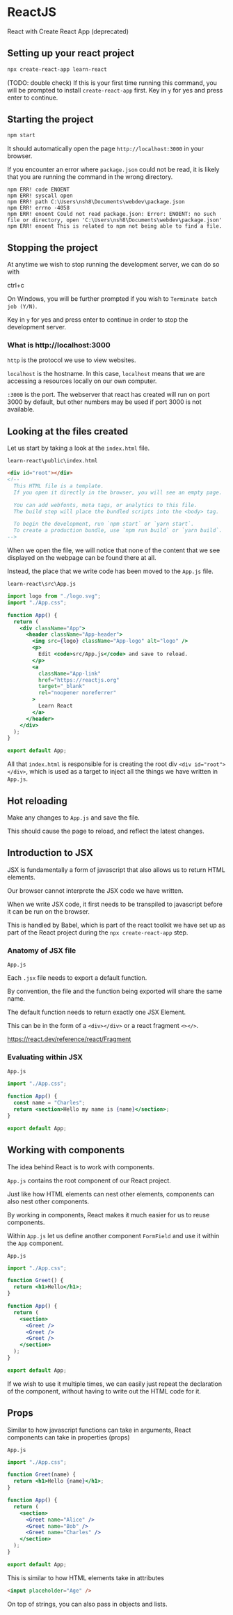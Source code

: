 # ReactJS

React with Create React App (deprecated)

## Setting up your react project

```bash
npx create-react-app learn-react
```

(TODO: double check) If this is your first time running this command, you will be prompted to install `create-react-app` first. Key in `y` for yes and press enter to continue.

## Starting the project

```bash
npm start
```

It should automatically open the page `http://localhost:3000` in your browser.

If you encounter an error where `package.json` could not be read, it is likely that you are running the command in the wrong directory.

```
npm ERR! code ENOENT
npm ERR! syscall open
npm ERR! path C:\Users\nsh8\Documents\webdev\package.json
npm ERR! errno -4058
npm ERR! enoent Could not read package.json: Error: ENOENT: no such file or directory, open 'C:\Users\nsh8\Documents\webdev\package.json'
npm ERR! enoent This is related to npm not being able to find a file.
```

## Stopping the project

At anytime we wish to stop running the development server, we can do so with

ctrl+c

On Windows, you will be further prompted if you wish to `Terminate batch job (Y/N)`.

Key in `y` for yes and press enter to continue in order to stop the development server.

### What is http://localhost:3000

`http` is the protocol we use to view websites.

`localhost` is the hostname. In this case, `localhost` means that we are accessing a resources locally on our own computer.

`:3000` is the port. The webserver that react has created will run on port 3000 by default, but other numbers may be used if port 3000 is not available.

## Looking at the files created

Let us start by taking a look at the `index.html` file.

`learn-react\public\index.html`

```html
<div id="root"></div>
<!--
  This HTML file is a template.
  If you open it directly in the browser, you will see an empty page.

  You can add webfonts, meta tags, or analytics to this file.
  The build step will place the bundled scripts into the <body> tag.

  To begin the development, run `npm start` or `yarn start`.
  To create a production bundle, use `npm run build` or `yarn build`.
-->
```

When we open the file, we will notice that none of the content that we see displayed on the webpage can be found there at all.

Instead, the place that we write code has been moved to the `App.js` file.

`learn-react\src\App.js`

```jsx
import logo from "./logo.svg";
import "./App.css";

function App() {
  return (
    <div className="App">
      <header className="App-header">
        <img src={logo} className="App-logo" alt="logo" />
        <p>
          Edit <code>src/App.js</code> and save to reload.
        </p>
        <a
          className="App-link"
          href="https://reactjs.org"
          target="_blank"
          rel="noopener noreferrer"
        >
          Learn React
        </a>
      </header>
    </div>
  );
}

export default App;
```

All that `index.html` is responsible for is creating the root div `<div id="root"></div>`, which is used as a target to inject all the things we have written in `App.js`.

## Hot reloading

Make any changes to `App.js` and save the file.

This should cause the page to reload, and reflect the latest changes.

## Introduction to JSX

JSX is fundamentally a form of javascript that also allows us to return HTML elements.

Our browser cannot interprete the JSX code we have written.

When we write JSX code, it first needs to be transpiled to javascript before it can be run on the browser.

This is handled by Babel, which is part of the react toolkit we have set up as part of the React project during the `npx create-react-app` step.

### Anatomy of JSX file

`App.js`

Each `.jsx` file needs to export a default function.

By convention, the file and the function being exported will share the same name.

The default function needs to return exactly one JSX Element.

This can be in the form of a `<div></div>` or a react fragment `<></>`.

https://react.dev/reference/react/Fragment

### Evaluating within JSX

`App.js`

```jsx
import "./App.css";

function App() {
  const name = "Charles";
  return <section>Hello my name is {name}</section>;
}

export default App;
```

## Working with components

The idea behind React is to work with components.

`App.js` contains the root component of our React project.

Just like how HTML elements can nest other elements, components can also nest other components.

By working in components, React makes it much easier for us to reuse components.

Within `App.js` let us define another component `FormField` and use it within the `App` component.

`App.js`

```jsx
import "./App.css";

function Greet() {
  return <h1>Hello</h1>;
}

function App() {
  return (
    <section>
      <Greet />
      <Greet />
      <Greet />
    </section>
  );
}

export default App;
```

If we wish to use it multiple times, we can easily just repeat the declaration of the component, without having to write out the HTML code for it.

## Props

Similar to how javascript functions can take in arguments, React components can take in properties (props)

`App.js`

```jsx
import "./App.css";

function Greet(name) {
  return <h1>Hello {name}</h1>;
}

function App() {
  return (
    <section>
      <Greet name="Alice" />
      <Greet name="Bob" />
      <Greet name="Charles" />
    </section>
  );
}

export default App;
```

This is similar to how HTML elements take in attributes

```html
<input placeholder="Age" />
```

On top of strings, you can also pass in objects and lists.

